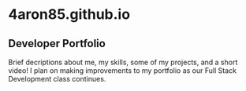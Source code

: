 # 4aron85.github.io
## Developer Portfolio
Brief decriptions about me, my skills, some of my projects, and a short video! I plan on making improvements to my portfolio as our Full Stack Development class continues. 
